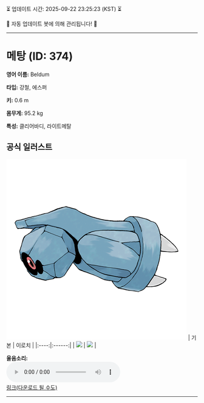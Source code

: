 
⏳ 업데이트 시간: 2025-09-22 23:25:23 (KST) ⏳

🤖 자동 업데이트 봇에 의해 관리됩니다! 🤖

---

# 메탕 (ID: 374)
**영어 이름:** Beldum

**타입:** 강철, 에스퍼

**키:** 0.6 m

**몸무게:** 95.2 kg

**특성:** 클리어바디, 라이트메탈

## 공식 일러스트
![](https://raw.githubusercontent.com/PokeAPI/sprites/master/sprites/pokemon/other/official-artwork/374.png)
| 기본 | 이로치 |
|:----:|:------:|
| <img src="http://play.pokemonshowdown.com/sprites/ani/beldum.gif" width="200"> | <img src="http://play.pokemonshowdown.com/sprites/ani-shiny/beldum.gif" width="200"> |

**울음소리:**<br><audio controls src="https://raw.githubusercontent.com/PokeAPI/cries/main/cries/pokemon/latest/374.ogg"></audio><br> [링크(다운로드 될 수도)](https://raw.githubusercontent.com/PokeAPI/cries/main/cries/pokemon/latest/374.ogg)


---
